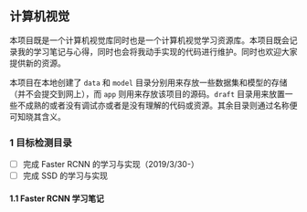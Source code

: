 ## 计算机视觉

本项目既是一个计算机视觉库同时也是一个计算机视觉学习资源库。本项目既会记录我的学习笔记与心得，同时也会将我动手实现的代码进行维护。同时也欢迎大家提供新的资源。

本项目在本地创建了 `data` 和 `model` 目录分别用来存放一些数据集和模型的存储（并不会提交到网上），而 `app` 则用来存放该项目的源码。`draft` 目录用来放置一些不成熟的或者没有调试亦或者是没有理解的代码或资源。其余目录则通过名称便可知晓其含义。

### 1 目标检测目录

- [ ] 完成 Faster RCNN 的学习与实现（2019/3/30-）
- [ ] 完成 SSD 的学习与实现

#### 1.1 Faster RCNN 学习笔记